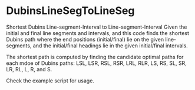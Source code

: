 # DubinsLineSegToLineSeg
Shortest Dubins Line-segment-Interval to Line-segment-Interval
Given the initial and final line segments and intervals, and this code finds the shortest Dubins path where the end positions (initial/final) lie on the given line-segments, and the initial/final headings lie in the given initial/final intervals.

The shortest path is computed by finding the candidate optimal paths for each mdoe of Dubins paths: LSL, LSR, RSL, RSR, LRL, RLR, LS, RS, SL, SR, LR, RL, L, R, and S.

Check the example script for usage.
